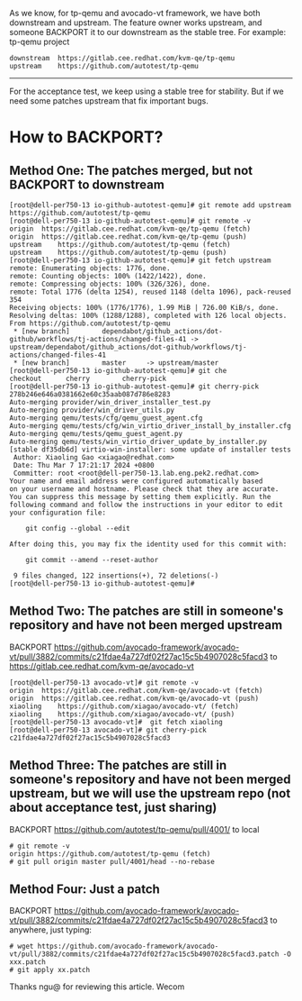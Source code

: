As we know, for tp-qemu and avocado-vt framework, we have both downstream and upstream. The feature owner works upstream, and someone BACKPORT it to our downstream as the stable tree.
For example: tp-qemu project
```
downstream	https://gitlab.cee.redhat.com/kvm-qe/tp-qemu
upstream	https://github.com/autotest/tp-qemu
```
-------
For the acceptance test, we keep using a stable tree for stability. 
But if we need some patches upstream that fix important bugs.
# How to BACKPORT?

## Method One: The patches merged, but not BACKPORT to downstream
```
[root@dell-per750-13 io-github-autotest-qemu]# git remote add upstream https://github.com/autotest/tp-qemu
[root@dell-per750-13 io-github-autotest-qemu]# git remote -v
origin	https://gitlab.cee.redhat.com/kvm-qe/tp-qemu (fetch)
origin	https://gitlab.cee.redhat.com/kvm-qe/tp-qemu (push)
upstream	https://github.com/autotest/tp-qemu (fetch)
upstream	https://github.com/autotest/tp-qemu (push)
[root@dell-per750-13 io-github-autotest-qemu]# git fetch upstream
remote: Enumerating objects: 1776, done.
remote: Counting objects: 100% (1422/1422), done.
remote: Compressing objects: 100% (326/326), done.
remote: Total 1776 (delta 1254), reused 1148 (delta 1096), pack-reused 354
Receiving objects: 100% (1776/1776), 1.99 MiB | 726.00 KiB/s, done.
Resolving deltas: 100% (1288/1288), completed with 126 local objects.
From https://github.com/autotest/tp-qemu
 * [new branch]        dependabot/github_actions/dot-github/workflows/tj-actions/changed-files-41 -> upstream/dependabot/github_actions/dot-github/workflows/tj-actions/changed-files-41
 * [new branch]        master     -> upstream/master
[root@dell-per750-13 io-github-autotest-qemu]# git che
checkout      cherry        cherry-pick
[root@dell-per750-13 io-github-autotest-qemu]# git cherry-pick 278b246e646a0381662e60c35aab087d786e8283
Auto-merging provider/win_driver_installer_test.py
Auto-merging provider/win_driver_utils.py
Auto-merging qemu/tests/cfg/qemu_guest_agent.cfg
Auto-merging qemu/tests/cfg/win_virtio_driver_install_by_installer.cfg
Auto-merging qemu/tests/qemu_guest_agent.py
Auto-merging qemu/tests/win_virtio_driver_update_by_installer.py
[stable df35db6d] virtio-win-installer: some update of installer tests
 Author: Xiaoling Gao <xiagao@redhat.com>
 Date: Thu Mar 7 17:21:17 2024 +0800
 Committer: root <root@dell-per750-13.lab.eng.pek2.redhat.com>
Your name and email address were configured automatically based
on your username and hostname. Please check that they are accurate.
You can suppress this message by setting them explicitly. Run the
following command and follow the instructions in your editor to edit
your configuration file:

    git config --global --edit

After doing this, you may fix the identity used for this commit with:

    git commit --amend --reset-author

 9 files changed, 122 insertions(+), 72 deletions(-)
[root@dell-per750-13 io-github-autotest-qemu]#
```
## Method Two: The patches are still in someone's repository and have not been merged upstream
BACKPORT https://github.com/avocado-framework/avocado-vt/pull/3882/commits/c21fdae4a727df02f27ac15c5b4907028c5facd3
to https://gitlab.cee.redhat.com/kvm-qe/avocado-vt
```
[root@dell-per750-13 avocado-vt]# git remote -v
origin	https://gitlab.cee.redhat.com/kvm-qe/avocado-vt (fetch)
origin	https://gitlab.cee.redhat.com/kvm-qe/avocado-vt (push)
xiaoling	https://github.com/xiagao/avocado-vt/ (fetch)
xiaoling	https://github.com/xiagao/avocado-vt/ (push)
[root@dell-per750-13 avocado-vt]#  git fetch xiaoling
[root@dell-per750-13 avocado-vt]# git cherry-pick c21fdae4a727df02f27ac15c5b4907028c5facd3
```
## Method Three: The patches are still in someone's repository and have not been merged upstream, but we will use the upstream repo (not about acceptance test, just sharing)
BACKPORT https://github.com/autotest/tp-qemu/pull/4001/ to local
```
# git remote -v 
origin https://github.com/autotest/tp-qemu (fetch)
# git pull origin master pull/4001/head --no-rebase
```

## Method Four: Just a patch
BACKPORT  https://github.com/avocado-framework/avocado-vt/pull/3882/commits/c21fdae4a727df02f27ac15c5b4907028c5facd3 to anywhere, just typing:
```
# wget https://github.com/avocado-framework/avocado-vt/pull/3882/commits/c21fdae4a727df02f27ac15c5b4907028c5facd3.patch -O xxx.patch
# git apply xx.patch
```

Thanks ngu@ for reviewing this article.
Wecom
